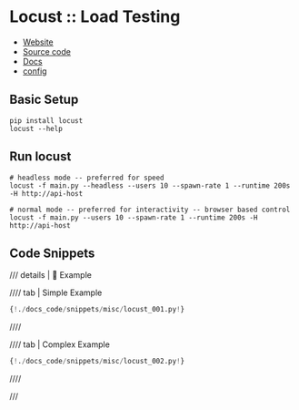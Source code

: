 # Locust :: Load Testing

- [Website](https://locust.io/)
- [Source code](https://github.com/locustio/locust)
- [Docs](https://docs.locust.io/en/stable/installation.html)
- [config](https://docs.locust.io/en/stable/configuration.html)


## Basic Setup

```shell
pip install locust
locust --help
```

## Run locust
```shell
# headless mode -- preferred for speed
locust -f main.py --headless --users 10 --spawn-rate 1 --runtime 200s -H http://api-host

# normal mode -- preferred for interactivity -- browser based control
locust -f main.py --users 10 --spawn-rate 1 --runtime 200s -H http://api-host
```

## Code Snippets

/// details | 👀 Example

//// tab | Simple Example

```python
{!./docs_code/snippets/misc/locust_001.py!}
```

////

//// tab | Complex Example

```Python
{!./docs_code/snippets/misc/locust_002.py!}
```

////

///